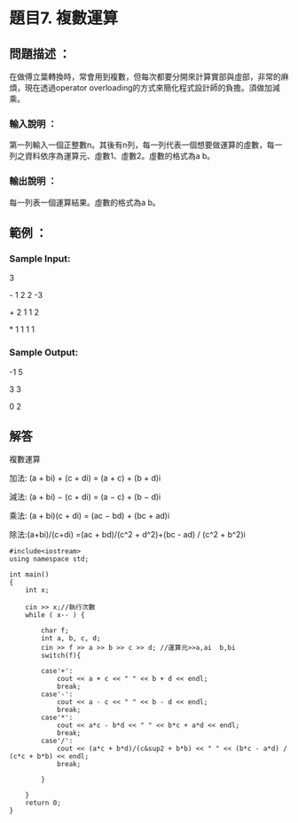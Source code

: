 # 題目7. 複數運算

## 問題描述 ：

在做傅立葉轉換時，常會用到複數，但每次都要分開來計算實部與虛部，非常的麻煩，現在透過operator overloading的方式來簡化程式設計師的負擔。須做加減乘。

### 輸入說明 ：

第一列輸入一個正整數n。其後有n列，每一列代表一個想要做運算的虛數，每一列之資料依序為運算元、虛數1、虛數2。虛數的格式為a b。

### 輸出說明 ：

每一列表一個運算結果。虛數的格式為a b。

## 範例 ：

### Sample Input:
3

\- 1 2 2 -3

\+ 2 1 1 2

\* 1 1 1 1

### Sample Output:


\-1 5

3 3

0 2

## 解答

複數運算

加法: (a + bi) + (c + di) = (a + c) + (b + d)i

減法: (a + bi) − (c + di) = (a − c) + (b − d)i

乘法: (a + bi)(c + di) = (ac − bd) + (bc + ad)i

除法:(a+bi)/(c+di) =(ac + bd)/(c^2 + d^2)+(bc - ad) / (c^2 + b^2)i



```
#include<iostream>
using namespace std;

int main()
{
    int x;
    
    cin >> x;//執行次數
    while ( x-- ) {

        char f;
        int a, b, c, d;
        cin >> f >> a >> b >> c >> d; //運算元>>a,ai  b,bi
        switch(f){
            
        case'+':
            cout << a + c << " " << b + d << endl;
            break;
        case'-':
            cout << a - c << " " << b - d << endl;
            break;
        case'*':
            cout << a*c - b*d << " " << b*c + a*d << endl;
            break;
        case'/':
            cout << (a*c + b*d)/(c&sup2 + b*b) << " " << (b*c - a*d) / (c*c + b*b) << endl;
            break;

        }
    
    }
    return 0;
}
```
